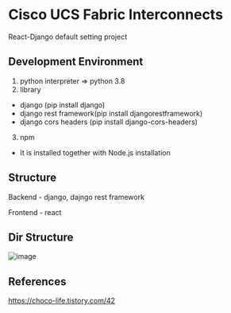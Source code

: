 # Cisco UCS Fabric Interconnects
React-Django default setting project

## Development Environment
1. python interpreter => python 3.8
2. library
  - django (pip install django)
  - django rest framework(pip install djangorestframework)
  - django cors headers (pip install django-cors-headers)
3. npm
  - It is installed together with Node.js installation

## Structure
Backend - django, dajngo rest framework

Frontend - react

## Dir Structure
![image](https://user-images.githubusercontent.com/62922310/161690238-6759a986-bcab-46e5-919f-da5bb2c78d8f.png)

## References
https://choco-life.tistory.com/42
